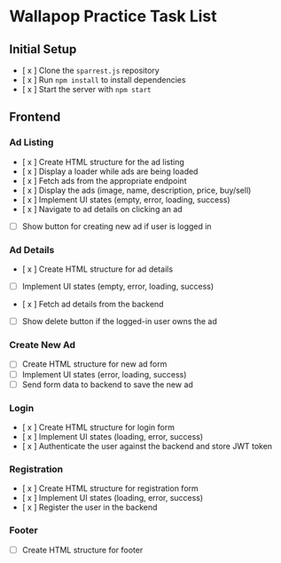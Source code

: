 # Wallapop Practice Task List

## Initial Setup
- [ x ] Clone the `sparrest.js` repository
- [ x ] Run `npm install` to install dependencies
- [ x ] Start the server with `npm start`

## Frontend

### Ad Listing
- [ x ] Create HTML structure for the ad listing
- [ x ] Display a loader while ads are being loaded
- [ x ] Fetch ads from the appropriate endpoint
- [ x ] Display the ads (image, name, description, price, buy/sell)
- [ x ] Implement UI states (empty, error, loading, success)
- [ x ] Navigate to ad details on clicking an ad
- [ ] Show button for creating new ad if user is logged in

### Ad Details
- [ x ] Create HTML structure for ad details
- [ ] Implement UI states (empty, error, loading, success)
- [ x ] Fetch ad details from the backend
- [ ] Show delete button if the logged-in user owns the ad

### Create New Ad
- [ ] Create HTML structure for new ad form
- [ ] Implement UI states (error, loading, success)
- [ ] Send form data to backend to save the new ad

### Login
- [ x ] Create HTML structure for login form
- [ x ] Implement UI states (loading, error, success)
- [ x ] Authenticate the user against the backend and store JWT token

### Registration
- [ x ] Create HTML structure for registration form
- [ x ] Implement UI states (loading, error, success)
- [ x ] Register the user in the backend

### Footer
- [  ] Create HTML structure for footer

<!--## Optional Features
- [ ] Implement pagination for the ad listing
- [ ] Add search functionality in the ad listing
- [ ] Allow editing an ad if the logged-in user owns the ad
- [ ] Implement tag filtering for ads
- [ ] Make tags dynamic-->
